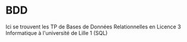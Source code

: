 # BDD
Ici se trouvent les TP de Bases de Données Relationnelles en Licence 3 Informatique à l'université de Lille 1 (SQL)
